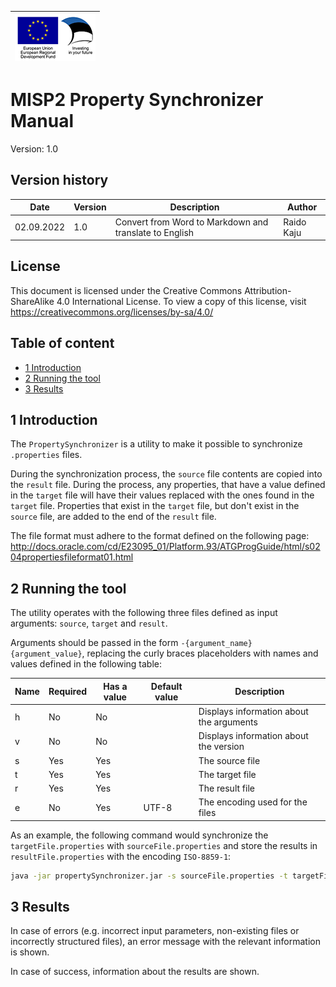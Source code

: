 | ![European Union / European Regional Development Fund / Investing in your future](../../docs/img/eu_rdf_75_en.png "Documents that are tagged with EU/SF logos must keep the logos until 1.1.2022, if it has not stated otherwise in the documentation. If new documentation is created  using EU/SF resources the logos must be tagged appropriately so that the deadline for logos could be found.") |
| -------------------------: |

# MISP2 Property Synchronizer Manual

Version: 1.0

## Version history <!-- omit in toc -->

 Date       | Version | Description                                                               | Author
 ---------- | ------- | ------------------------------------------------------------------------- | --------------------
 02.09.2022 | 1.0     | Convert from Word to Markdown and translate to English                    | Raido Kaju

## License <!-- omit in toc -->

This document is licensed under the Creative Commons Attribution-ShareAlike 4.0 International License.
To view a copy of this license, visit <https://creativecommons.org/licenses/by-sa/4.0/>

## Table of content <!-- omit in toc -->

* [1 Introduction](#1-introduction)
* [2 Running the tool](#2-running-the-tool)
* [3 Results](#3-results)

## 1 Introduction

The `PropertySynchronizer` is a utility to make it possible to synchronize `.properties` files.

During the synchronization process, the `source` file contents are copied into the `result` file. During the process,
any properties, that have a value defined in the `target` file will have their values replaced with the ones found
in the `target` file. Properties that exist in the `target` file, but don't exist in the `source` file, are
added to the end of the `result` file.

The file format must adhere to the format defined on the following page:
http://docs.oracle.com/cd/E23095_01/Platform.93/ATGProgGuide/html/s0204propertiesfileformat01.html

## 2 Running the tool

The utility operates with the following three files defined as input arguments: `source`, `target` and `result`.

Arguments should be passed in the form `-{argument_name} {argument_value}`, replacing the curly braces placeholders
with names and values defined in the following table:


 Name       | Required | Has a value | Default value | Description
 ---------- | ---------| ------------|---------------|-----------------------------------------
 h          | No       | No          |               | Displays information about the arguments
 v          | No       | No          |               | Displays information about the version
 s          | Yes      | Yes         |               | The source file
 t          | Yes      | Yes         |               | The target file
 r          | Yes      | Yes         |               | The result file
 e          | No       | Yes         | UTF-8         | The encoding used for the files

As an example, the following command would synchronize the `targetFile.properties` with `sourceFile.properties` and
store the results in `resultFile.properties` with the encoding `ISO-8859-1`:

```bash
java -jar propertySynchronizer.jar -s sourceFile.properties -t targetFile.properties -r resultFile.properties -e ISO-8859-1
```

## 3 Results

In case of errors (e.g. incorrect input parameters, non-existing files or incorrectly structured files), an error
message with the relevant information is shown.

In case of success, information about the results are shown.
